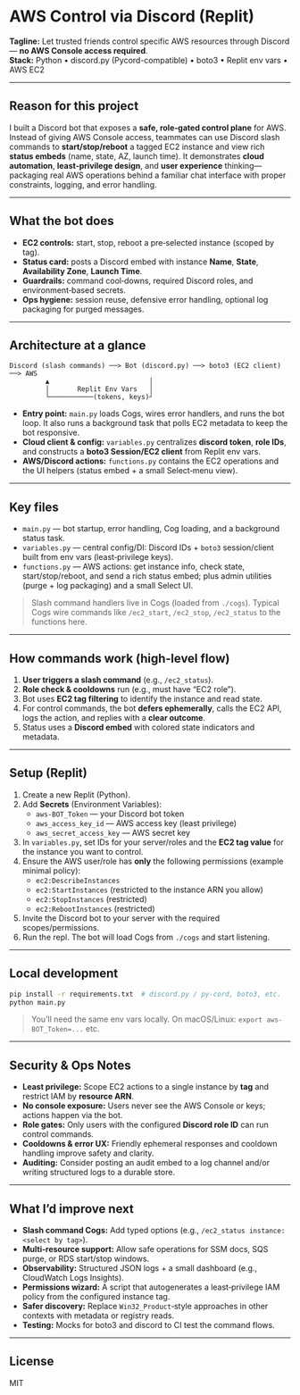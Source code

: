 # AWS Control via Discord (Replit)

**Tagline:** Let trusted friends control specific AWS resources through Discord — **no AWS Console access required**.  
**Stack:** Python • discord.py (Pycord-compatible) • boto3 • Replit env vars • AWS EC2

---

## Reason for this project

I built a Discord bot that exposes a **safe, role‑gated control plane** for AWS. Instead of giving AWS Console access, teammates can use Discord slash commands to **start/stop/reboot** a tagged EC2 instance and view rich **status embeds** (name, state, AZ, launch time). It demonstrates **cloud automation**, **least‑privilege design**, and **user experience** thinking—packaging real AWS operations behind a familiar chat interface with proper constraints, logging, and error handling.

---

## What the bot does

- **EC2 controls:** start, stop, reboot a pre‑selected instance (scoped by tag).
- **Status card:** posts a Discord embed with instance **Name**, **State**, **Availability Zone**, **Launch Time**.
- **Guardrails:** command cool‑downs, required Discord roles, and environment‑based secrets.
- **Ops hygiene:** session reuse, defensive error handling, optional log packaging for purged messages.

---

## Architecture at a glance

```
Discord (slash commands) ──> Bot (discord.py) ──> boto3 (EC2 client) ──> AWS
         ▲                         │
         │       Replit Env Vars   │
         └───────────(tokens, keys)┘
```

- **Entry point:** `main.py` loads Cogs, wires error handlers, and runs the bot loop. It also runs a background task that polls EC2 metadata to keep the bot responsive.  
- **Cloud client & config:** `variables.py` centralizes **discord token**, **role IDs**, and constructs a **boto3 Session/EC2 client** from Replit env vars.  
- **AWS/Discord actions:** `functions.py` contains the EC2 operations and the UI helpers (status embed + a small Select‑menu view).

---

## Key files

- `main.py` — bot startup, error handling, Cog loading, and a background status task.  
- `variables.py` — central config/DI: Discord IDs + `boto3` session/client built from env vars (least‑privilege keys).  
- `functions.py` — AWS actions: get instance info, check state, start/stop/reboot, and send a rich status embed; plus admin utilities (purge + log packaging) and a small Select UI.

> Slash command handlers live in Cogs (loaded from `./cogs`). Typical Cogs wire commands like `/ec2_start`, `/ec2_stop`, `/ec2_status` to the functions here.

---

## How commands work (high‑level flow)

1. **User triggers a slash command** (e.g., `/ec2_status`).
2. **Role check & cooldowns** run (e.g., must have “EC2 role”).
3. Bot uses **EC2 tag filtering** to identify the instance and read state.
4. For control commands, the bot **defers ephemerally**, calls the EC2 API, logs the action, and replies with a **clear outcome**.
5. Status uses a **Discord embed** with colored state indicators and metadata.

---

## Setup (Replit)

1. Create a new Replit (Python).  
2. Add **Secrets** (Environment Variables):  
   - `aws-BOT_Token` — your Discord bot token  
   - `aws_access_key_id` — AWS access key (least privilege)  
   - `aws_secret_access_key` — AWS secret key  
3. In `variables.py`, set IDs for your server/roles and the **EC2 tag value** for the instance you want to control.  
4. Ensure the AWS user/role has **only** the following permissions (example minimal policy):  
   - `ec2:DescribeInstances`  
   - `ec2:StartInstances` (restricted to the instance ARN you allow)  
   - `ec2:StopInstances` (restricted)  
   - `ec2:RebootInstances` (restricted)  
5. Invite the Discord bot to your server with the required scopes/permissions.  
6. Run the repl. The bot will load Cogs from `./cogs` and start listening.

---

## Local development

```bash
pip install -r requirements.txt  # discord.py / py-cord, boto3, etc.
python main.py
```

> You’ll need the same env vars locally. On macOS/Linux: `export aws-BOT_Token=...` etc.

---

## Security & Ops Notes

- **Least privilege:** Scope EC2 actions to a single instance by **tag** and restrict IAM by **resource ARN**.  
- **No console exposure:** Users never see the AWS Console or keys; actions happen via the bot.  
- **Role gates:** Only users with the configured **Discord role ID** can run control commands.  
- **Cooldowns & error UX:** Friendly ephemeral responses and cooldown handling improve safety and clarity.  
- **Auditing:** Consider posting an audit embed to a log channel and/or writing structured logs to a durable store.

---

## What I’d improve next

- **Slash command Cogs:** Add typed options (e.g., `/ec2_status instance:<select by tag>`).  
- **Multi‑resource support:** Allow safe operations for SSM docs, SQS purge, or RDS start/stop windows.  
- **Observability:** Structured JSON logs + a small dashboard (e.g., CloudWatch Logs Insights).  
- **Permissions wizard:** A script that autogenerates a least‑privilege IAM policy from the configured instance tag.  
- **Safer discovery:** Replace `Win32_Product`‑style approaches in other contexts with metadata or registry reads.  
- **Testing:** Mocks for boto3 and discord to CI test the command flows.

---

## License

MIT
